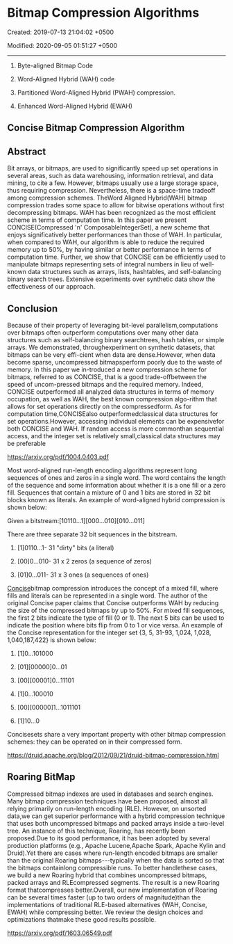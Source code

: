 # Bitmap Compression Algorithms

Created: 2019-07-13 21:04:02 +0500

Modified: 2020-09-05 01:51:27 +0500

---

1. Byte-aligned Bitmap Code

2. Word-Aligned Hybrid (WAH) code

3. Partitioned Word-Aligned Hybrid (PWAH) compression.

4. Enhanced Word-Aligned Hybrid (EWAH)

## Concise Bitmap Compression Algorithm

## Abstract

Bit arrays, or bitmaps, are used to significantly speed up set operations in several areas, such as data warehousing, information retrieval, and data mining, to cite a few. However, bitmaps usually use a large storage space, thus requiring compression. Nevertheless, there is a space-time tradeoff among compression schemes. TheWord Aligned Hybrid(WAH) bitmap compression trades some space to allow for bitwise operations without first decompressing bitmaps. WAH has been recognized as the most efficient scheme in terms of computation time. In this paper we present CONCISE(Compressed 'n' ComposableIntegerSet), a new scheme that enjoys significatively better performances than those of WAH. In particular, when compared to WAH, our algorithm is able to reduce the required memory up to 50%, by having similar or better performance in terms of computation time. Further, we show that CONCISE can be efficiently used to manipulate bitmaps representing sets of integral numbers in lieu of well-known data structures such as arrays, lists, hashtables, and self-balancing binary search trees. Extensive experiments over synthetic data show the effectiveness of our approach.

## Conclusion

Because of their property of leveraging bit-level parallelism,computations over bitmaps often outperform computations over many other data structures such as self-balancing binary searchtrees, hash tables, or simple arrays. We demonstrated, throughexperiment on synthetic datasets, that bitmaps can be very effi-cient when data are dense.However, when data become sparse, uncompressed bitmapsperform poorly due to the waste of memory. In this paper we in-troduced a new compression scheme for bitmaps, referred to as CONCISE, that is a good trade-offbetween the speed of uncom-pressed bitmaps and the required memory. Indeed, CONCISE outperformed all analyzed data structures in terms of memory occupation, as well as WAH, the best known compression algo-rithm that allows for set operations directly on the compressedform. As for computation time,CONCISEalso outperformedclassical data structures for set operations.However, accessing individual elements can be expensivefor both CONCISE and WAH. If random access is more commonthan sequential access, and the integer set is relatively small,classical data structures may be preferable

<https://arxiv.org/pdf/1004.0403.pdf>

Most word-aligned run-length encoding algorithms represent long sequences of ones and zeros in a single word. The word contains the length of the sequence and some information about whether it is a one fill or a zero fill. Sequences that contain a mixture of 0 and 1 bits are stored in 32 bit blocks known as literals. An example of word-aligned hybrid compression is shown below:

Given a bitstream:[10110...1][000...010][010...011]

There are three separate 32 bit sequences in the bitstream.

1. [1]0110...1- 31 "dirty" bits (a literal)

2. [00]0...010- 31 x 2 zeros (a sequence of zeros)

3. [01]0...011- 31 x 3 ones (a sequences of ones)

[Concise](http://ricerca.mat.uniroma3.it/users/colanton/docs/concise.pdf)bitmap compression introduces the concept of a mixed fill, where fills and literals can be represented in a single word. The author of the original Concise paper claims that Concise outperforms WAH by reducing the size of the compressed bitmaps by up to 50%. For mixed fill sequences, the first 2 bits indicate the type of fill (0 or 1). The next 5 bits can be used to indicate the position where bits flip from 0 to 1 or vice versa. An example of the Concise representation for the integer set {3, 5, 31-93, 1,024, 1,028, 1,040,187,422} is shown below:

1. [1]0...101000

2. [01][00000]0...01

3. [00][00001]0...11101

4. [1]0...100010

5. [00][00000]1...1011101

6. [1]10...0

Concisesets share a very important property with other bitmap compression schemes: they can be operated on in their compressed form.

<https://druid.apache.org/blog/2012/09/21/druid-bitmap-compression.html>

## Roaring BitMap

Compressed bitmap indexes are used in databases and search engines. Many bitmap compression techniques have been proposed, almost all relying primarily on run-length encoding (RLE). However, on unsorted data,we can get superior performance with a hybrid compression technique that uses both uncompressed bitmaps and packed arrays inside a two-level tree. An instance of this technique, Roaring, has recently been proposed.Due to its good performance, it has been adopted by several production platforms (e.g., Apache Lucene,Apache Spark, Apache Kylin and Druid).Yet there are cases where run-length encoded bitmaps are smaller than the original Roaring bitmaps---typically when the data is sorted so that the bitmaps containlong compressible runs. To better handlethese cases, we build a new Roaring hybrid that combines uncompressed bitmaps, packed arrays and RLEcompressed segments. The result is a new Roaring format thatcompresses better.Overall, our new implementation of Roaring can be several times faster (up to two orders of magnitude)than the implementations of traditional RLE-based alternatives (WAH, Concise, EWAH) while compressing better. We review the design choices and optimizations thatmake these good results possible.

<https://arxiv.org/pdf/1603.06549.pdf>
